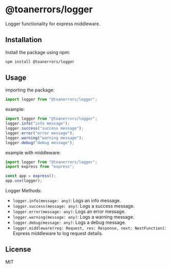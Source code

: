 # @toanerrors/logger

Logger functionality for express middleware.

## Installation

Install the package using npm:

```bash
npm install @toanerrors/logger
```

## Usage

importing the package:

```ts
import logger from "@toanerrors/logger";
```

example:

```ts
import logger from "@toanerrors/logger";
logger.info("info message");
logger.success("success message");
logger.error("error message");
logger.warning("warning message");
logger.debug("debug message");
```

example with middleware:

```ts
import logger from "@toanerrors/logger";
import express from "express";

const app = express();
app.use(logger);
```

Logger Methods:

- `logger.info(message: any)`: Logs an info message.
- `logger.success(message: any)`: Logs a success message.
- `logger.error(message: any)`: Logs an error message.
- `logger.warning(message: any)`: Logs a warning message.
- `logger.debug(message: any)`: Logs a debug message.
- `logger.middleware(req: Request, res: Response, next: NextFunction)`: Express middleware to log request details.

## License

MIT
